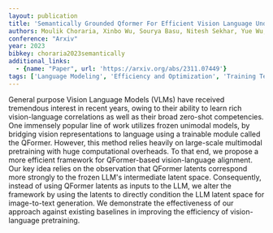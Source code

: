 ```yaml
---
layout: publication
title: 'Semantically Grounded Qformer For Efficient Vision Language Understanding'
authors: Moulik Choraria, Xinbo Wu, Sourya Basu, Nitesh Sekhar, Yue Wu, Xu Zhang, Prateek Singhal, Lav R. Varshney
conference: "Arxiv"
year: 2023
bibkey: choraria2023semantically
additional_links:
  - {name: "Paper", url: 'https://arxiv.org/abs/2311.07449'}
tags: ['Language Modeling', 'Efficiency and Optimization', 'Training Techniques', 'Applications', 'Tools', 'Multimodal Models', 'Pretraining Methods']
---
```

General purpose Vision Language Models (VLMs) have received tremendous
interest in recent years, owing to their ability to learn rich vision-language
correlations as well as their broad zero-shot competencies. One immensely
popular line of work utilizes frozen unimodal models, by bridging vision
representations to language using a trainable module called the QFormer.
However, this method relies heavily on large-scale multimodal pretraining with
huge computational overheads. To that end, we propose a more efficient
framework for QFormer-based vision-language alignment. Our key idea relies on
the observation that QFormer latents correspond more strongly to the frozen
LLM's intermediate latent space. Consequently, instead of using QFormer latents
as inputs to the LLM, we alter the framework by using the latents to directly
condition the LLM latent space for image-to-text generation. We demonstrate the
effectiveness of our approach against existing baselines in improving the
efficiency of vision-language pretraining.
